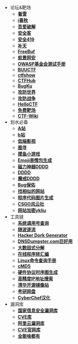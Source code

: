 - 论坛&靶场
  - [**看雪**](https://bbs.kanxue.com/)
  - [**i春秋**](https://www.ichunqiu.com/)
  - [**吾爱破解**](https://www.52pojie.cn/forum.php)
  - [**安全客**](https://www.anquanke.com/)
  - [**安全419**](http://www.anquan419.com/)
  - [**补天**](https://www.butian.net/)
  - [**FreeBuf**](https://www.freebuf.com/)
  - [**蚁景网安**](https://www.yijinglab.com/)
  - [**OWASP基金会测试手册**](https://owasp.org/www-project-web-security-testing-guide/stable/)
  - [**BUUCTF**](https://buuoj.cn/challenges)
  - [**ctfshow**](https://ctf.show/)
  - [**CTFHub**](https://www.ctfhub.com/#/index)
  - [**BugKu**](https://ctf.bugku.com/)
  - [**攻防世界**](https://adworld.xctf.org.cn/home/index)
  - [**攻防战争**](https://ctfwar.org.cn/)
  - [**HelloCTF** ](https://hello-ctf.com/)
  - [**免费靶场**](https://www.bachang.org/)
  - [**CTF-Wiki**](https://ctf-wiki.org/)
- 划水必备
  - [**A站**](https://www.acfun.cn/)
  - [**b站**](https://www.bilibili.com/)
  - [**低端影视**](https://ddys.pro//)
  - [**图寻**](https://tuxun.fun/)
  - [**摸鱼小游戏**](https://haiyong.site/moyu/)
  - [**Emoji表情包生成**](https://emoji6.com/)
  - [**磁力神器DDDD**](https://cilishenqi.cc/favorites/cilisousuo)
  - [**DDDD**](https://www.tapfog.io/#/login)
  - [**魔戒DDDD**](https://mojie.me/#/dashboard)
  - [**Bug保佑**](https://www.ddosi.org/bug.html)
  - [**找相似的网站**](https://www.similarsites.com/)
  - [**程序代码图片生成**](https://carbon.now.sh/)
  - [**CSGO风云社**](https://fyscs.com/)
  - [**网站加密ykliu**](https://yk-liu.github.io/secret/)
- 工具链
  - [**系统调用号查询**](https://syscall.sh/)
  - [**随波逐流**](http://1o1o.xyz/)
  - [**Hacker Dork Generator**](https://iamunixtz.github.io/LazyDork/)
  - [**DNSDumpster.com巨好用**](https://dnsdumpster.com/)
  - [**大数因式分解**](http://factordb.com/)
  - [**在线程序转汇编**](https://godbolt.org/)
  - [**Linux命令查询手册**](https://wangchujiang.com/linux-command/hot.html)
  - [**cMD5**](https://www.cmd5.com/default.aspx)
  - [**硬件协议时序图生成**](https://wavedrom.com/editor.html)
  - [**高精度IP地址搜索**](https://chaipip.com/)
  - [**清华开源镜像站**](https://mirrors.tuna.tsinghua.edu.cn/)
  - [**考研网盘**](https://www.wanxuege.com/forum-93-1.html)
  - <a href="SRK_Toolbox/SRK_Toolbox.html"><strong>CyberChef汉化</strong></a>
- 漏洞库
  - [**国家信息安全漏洞库**](https://www.cnnvd.org.cn/home/childHome)
  - [**CVE库**](https://www.cve.org/)
  - [**阿里云漏洞库**](https://avd.aliyun.com/)
  - [**CVE官网库**](https://github.com/CVEProject/cvelistV5)
  - [**全能啥都有**](https://www.exploit-db.com/)